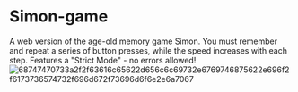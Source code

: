# Simon-game
A web version of the age-old memory game Simon. You must remember and repeat a series of button presses, while the speed increases with each step. Features a "Strict Mode" - no errors allowed!
![68747470733a2f2f63616c65622d656c6c69732e6769746875622e696f2f6173736574732f696d672f73696d6f6e2e6a7067](https://github.com/user-attachments/assets/e125b4e7-8a07-4fb0-a099-b1c915991f62)
